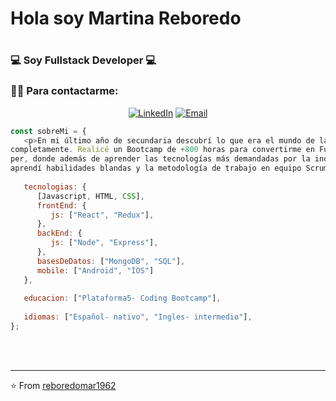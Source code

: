 <h1>Hola soy Martina Reboredo<h1>

<h3>💻 Soy Fullstack Developer 💻</h3>

<h3> 🤝🏻 Para contactarme: </h3>

<p align="center">
<a href="https://www.linkedin.com/in/martinareboredo/" target="_blank"><img alt="LinkedIn" src="https://img.shields.io/badge/LinkedIn-@martinareboredo-blue?style=flat&logo=linkedin"></a>
<a href="mailto:reboredomar1962@gmail.com"><img alt="Email" src="https://img.shields.io/badge/Email-reboredomar1962@gmail.com-blue?style=flat&logo=gmail"></a>
</p>

```javascript
const sobreMi = {
   <p>En mi último año de secundaria descubrí lo que era el mundo de la programación y me enamoré
completamente. Realicé un Bootcamp de +800 horas para convertirme en Full Stack Develo-
per, donde además de aprender las tecnologías más demandadas por la industria, también
aprendí habilidades blandas y la metodología de trabajo en equipo Scrum.</p>
   
   tecnologias: {
      [Javascript, HTML, CSS],
      frontEnd: {
         js: ["React", "Redux"],
      },
      backEnd: {
         js: ["Node", "Express"],
      },
      basesDeDatos: ["MongoDB", "SQL"],
      mobile: ["Android", "IOS"]
   },
   
   educacion: ["Plataforma5- Coding Bootcamp"],
   
   idiomas: ["Español- nativo", "Ingles- intermedio"],
};
```
</br></br>


---

⭐️ From [reboredomar1962](https://github.com/reboredomar1962) 
